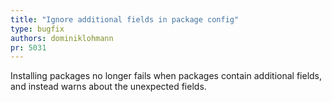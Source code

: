 ```yaml
---
title: "Ignore additional fields in package config"
type: bugfix
authors: dominiklohmann
pr: 5031
---
```


Installing packages no longer fails when packages contain additional fields, and
instead warns about the unexpected fields.
